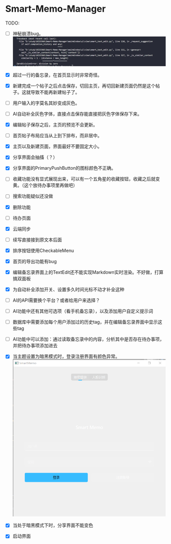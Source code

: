 # Smart-Memo-Manager

TODO:
- [ ] 神秘崩溃bug。
  ![alt text](image.png)
- [x] 超过一行的备忘录，在首页显示时非常奇怪。
- [x] 新建完成一个帖子之后点击保存，切回主页，再切回新建页面仍然是这个帖子。这就导致不能再新建帖子了。
- [ ] 用户输入的字莫名其妙变成灰色。
- [ ] AI自动补全灰色字体，直接点击保存能直接把灰色字体保存下来。
- [x] 编辑帖子保存之后，主页的预览不会更新。
- [ ] 首页帖子布局应当从上到下排布，而非居中。
- [x] 主页以及新建页面，界面最好不要固定大小。
- [x] 分享界面会抽搐（？）
- [x] 分享界面的PrimaryPushButton的图标颜色不正确。
- [ ] 收藏功能没有显式展现出来，可以有一个五角星的收藏按钮，收藏之后就变黄。（这个放待办事项里再做吧）
- [ ] 搜索功能疑似还没做
- [x] 删除功能
- [ ] 待办页面
- [x] 云端同步
- [ ] 续写直接接到原文本后面
- [x] 排序按钮使用CheckableMenu
- [x] 首页的导出功能有bug
- [x] 编辑备忘录界面上的TextEdit还不能实现Markdown实时渲染。不好做，打算搞双面板
- [x] 为自动补全添加开关、设置多久时间光标不动才补全这种
- [ ] AI的API需要换个平台？或者给用户来选择？
- [ ] AI功能中还有其他可选项（看手机备忘录），以及添加用户自定义提示词
- [ ] 数据库中需要添加每个用户添加过的历史tag，并在编辑备忘录界面中显示这些tag
- [ ] AI功能中可以添加：通过读取备忘录中的内容，分析其中是否存在待办事项，并把待办事项添加进去
- [x] 当主题设置为暗黑模式时，登录注册界面有颜色异常。
  ![111](problem.png)

- [x] 当处于暗黑模式下时，分享界面不能变色
- [x] 启动界面